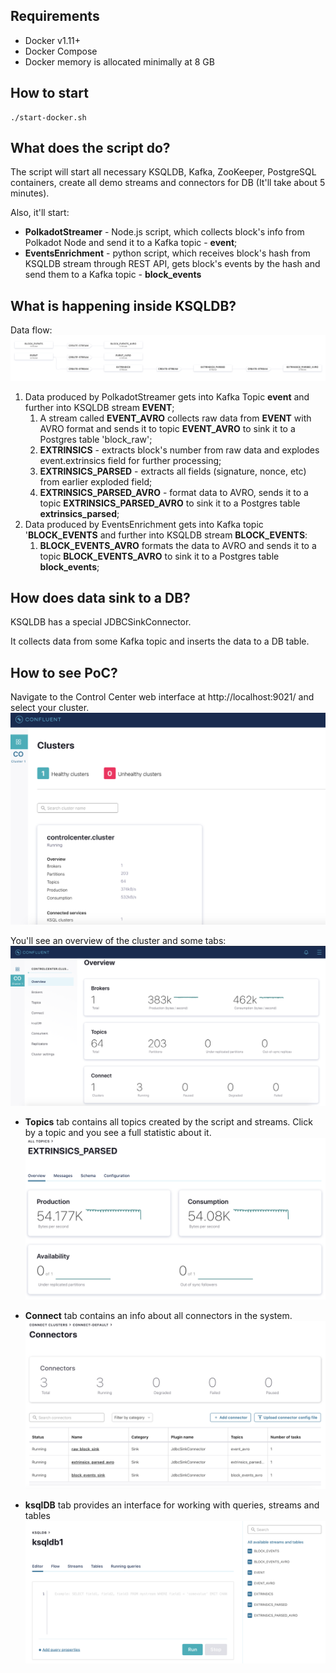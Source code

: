## Requirements
* Docker v1.11+
* Docker Compose
* Docker memory is allocated minimally at 8 GB

## How to start
```shell script
./start-docker.sh
```

## What does the script do?
The script will start all necessary KSQLDB, Kafka, ZooKeeper, PostgreSQL containers, create all demo streams and connectors for DB (It'll take about 5 minutes).

Also, it'll start:
* **PolkadotStreamer** - Node.js script, which collects block's info from Polkadot Node and send it to a Kafka topic - **event**;
* **EventsEnrichment** - python script, which receives block's hash from KSQLDB stream through REST API, gets block's events by the hash and send them to a Kafka topic - **block_events**

## What is happening inside KSQLDB?
Data flow:
![flow](images/flow.png "Data flow")

1. Data produced by PolkadotStreamer gets into Kafka Topic **event** and further into KSQLDB stream **EVENT**;
    1. A stream called **EVENT_AVRO** collects raw data from **EVENT** with AVRO format and sends it to topic **EVENT_AVRO** to sink it to a Postgres table 'block_raw';
    2. **EXTRINSICS** - extracts block's number from raw data and explodes event.extrinsics field for further processing;
    3. **EXTRINSICS_PARSED** - extracts all fields (signature, nonce, etc) from earlier exploded field;
    4. **EXTRINSICS_PARSED_AVRO** - format data to AVRO, sends it to a topic **EXTRINSICS_PARSED_AVRO** to sink it to a Postgres table **extrinsics_parsed**;
2. Data produced by EventsEnrichment gets into Kafka topic '**BLOCK_EVENTS** and further into KSQLDB stream **BLOCK_EVENTS**:
    1. **BLOCK_EVENTS_AVRO** formats the data to AVRO and sends it to a topic **BLOCK_EVENTS_AVRO** to sink it to a Postgres table **block_events**;

## How does data sink to a DB?

KSQLDB has a special JDBCSinkConnector.

It collects data from some Kafka topic and inserts the data to a DB table.

## How to see PoC?

Navigate to the Control Center web interface at http://localhost:9021/ and select your cluster.
![cluster](images/cluster.png "Cluster")

You'll see an overview of the cluster and some tabs:
![overview](images/overview.png "Overview")

* **Topics** tab contains all topics created by the script and streams. Click by a topic and you see a full statistic about it.
![topic](images/topic.png "Topic")

* **Connect** tab contains an info about all connectors in the system.
![connect](images/connect.png "Connect")

* **ksqlDB** tab provides an interface for working with queries, streams and tables
![ksqldb](images/ksqlDB.png "ksqlDB")
